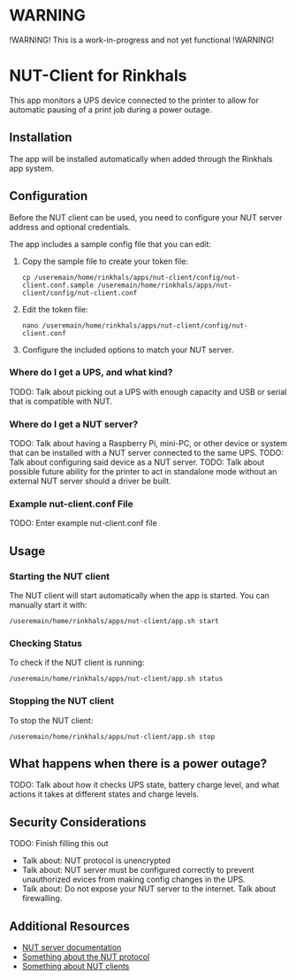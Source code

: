 # WARNING

!WARNING! This is a work-in-progress and not yet functional !WARNING!

# NUT-Client for Rinkhals

This app monitors a UPS device connected to the printer to allow for automatic pausing of a print job during a power outage.

## Installation

The app will be installed automatically when added through the Rinkhals app system.

## Configuration

Before the NUT client can be used, you need to configure your NUT server address and optional credentials.

The app includes a sample config file that you can edit:

1. Copy the sample file to create your token file:
   ```
   cp /useremain/home/rinkhals/apps/nut-client/config/nut-client.conf.sample /useremain/home/rinkhals/apps/nut-client/config/nut-client.conf
   ```

2. Edit the token file:
   ```
   nano /useremain/home/rinkhals/apps/nut-client/config/nut-client.conf
   ```

3. Configure the included options to match your NUT server.

### Where do I get a UPS, and what kind?

TODO: Talk about picking out a UPS with enough capacity and USB or serial that is compatible with NUT.

### Where do I get a NUT server?

TODO: Talk about having a Raspberry Pi, mini-PC, or other device or system that can be installed with a NUT server connected to the same UPS.
TODO: Talk about configuring said device as a NUT server.
TODO: Talk about possible future ability for the printer to act in standalone mode without an external NUT server should a driver be built.

### Example nut-client.conf File

TODO: Enter example nut-client.conf file

## Usage

### Starting the NUT client

The NUT client will start automatically when the app is started. You can manually start it with:

```
/useremain/home/rinkhals/apps/nut-client/app.sh start
```

### Checking Status

To check if the NUT client is running:

```
/useremain/home/rinkhals/apps/nut-client/app.sh status
```

### Stopping the NUT client

To stop the NUT client:

```
/useremain/home/rinkhals/apps/nut-client/app.sh stop
```

## What happens when there is a power outage?

TODO: Talk about how it checks UPS state, battery charge level, and what actions it takes at different states and charge levels.

## Security Considerations

TODO: Finish filling this out
- Talk about: NUT protocol is unencrypted
- Talk about: NUT server must be configured correctly to prevent unauthorized evices from making config changes in the UPS.
- Talk about: Do not expose your NUT server to the internet. Talk about firewalling.

## Additional Resources

- [NUT server documentation](https://...)
- [Something about the NUT protocol]()
- [Something about NUT clients]()